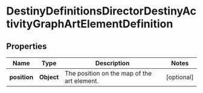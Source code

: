 
# DestinyDefinitionsDirectorDestinyActivityGraphArtElementDefinition

## Properties
Name | Type | Description | Notes
------------ | ------------- | ------------- | -------------
**position** | **Object** | The position on the map of the art element. |  [optional]



